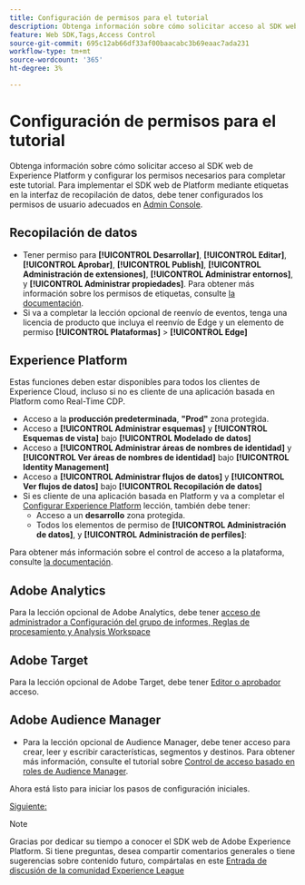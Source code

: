```yaml
---
title: Configuración de permisos para el tutorial
description: Obtenga información sobre cómo solicitar acceso al SDK web de Experience Platform y configurar los permisos necesarios para completar el tutorial Implementar Adobe Experience Cloud con SDK web.
feature: Web SDK,Tags,Access Control
source-git-commit: 695c12ab66df33af00baacabc3b69eaac7ada231
workflow-type: tm+mt
source-wordcount: '365'
ht-degree: 3%

---
```


# Configuración de permisos para el tutorial

Obtenga información sobre cómo solicitar acceso al SDK web de Experience Platform y configurar los permisos necesarios para completar este tutorial. Para implementar el SDK web de Platform mediante etiquetas en la interfaz de recopilación de datos, debe tener configurados los permisos de usuario adecuados en [Admin Console](https://adminconsole.adobe.com).

## Recopilación de datos

* Tener permiso para **[!UICONTROL Desarrollar]**, **[!UICONTROL Editar]**, **[!UICONTROL Aprobar]**, **[!UICONTROL Publish]**, **[!UICONTROL Administración de extensiones]**, **[!UICONTROL Administrar entornos]**, y **[!UICONTROL Administrar propiedades]**. Para obtener más información sobre los permisos de etiquetas, consulte [la documentación](https://experienceleague.adobe.com/docs/experience-platform/tags/admin/user-permissions.html).
* Si va a completar la lección opcional de reenvío de eventos, tenga una licencia de producto que incluya el reenvío de Edge y un elemento de permiso **[!UICONTROL Plataformas]** > **[!UICONTROL Edge]**

## Experience Platform

Estas funciones deben estar disponibles para todos los clientes de Experience Cloud, incluso si no es cliente de una aplicación basada en Platform como Real-Time CDP.

* Acceso a la **producción predeterminada**, **&quot;Prod&quot;** zona protegida.
* Acceso a **[!UICONTROL Administrar esquemas]** y **[!UICONTROL Esquemas de vista]** bajo **[!UICONTROL Modelado de datos]**
* Acceso a **[!UICONTROL Administrar áreas de nombres de identidad]** y **[!UICONTROL Ver áreas de nombres de identidad]** bajo **[!UICONTROL Identity Management]**
* Acceso a **[!UICONTROL Administrar flujos de datos]** y **[!UICONTROL Ver flujos de datos]** bajo **[!UICONTROL Recopilación de datos]**
* Si es cliente de una aplicación basada en Platform y va a completar el [Configurar Experience Platform](setup-experience-platform.md) lección, también debe tener:
   * Acceso a un **desarrollo** zona protegida.
   * Todos los elementos de permiso de **[!UICONTROL Administración de datos]**, y **[!UICONTROL Administración de perfiles]**:


Para obtener más información sobre el control de acceso a la plataforma, consulte [la documentación](https://experienceleague.adobe.com/docs/experience-platform/access-control/home.html?lang=es).

## Adobe Analytics

Para la lección opcional de Adobe Analytics, debe tener [acceso de administrador a Configuración del grupo de informes, Reglas de procesamiento y Analysis Workspace](https://experienceleague.adobe.com/docs/analytics/admin/admin-console/home.html?lang=es)

## Adobe Target

Para la lección opcional de Adobe Target, debe tener [Editor o aprobador](https://experienceleague.adobe.com/docs/target/using/administer/manage-users/enterprise/properties-overview.html#section_8C425E43E5DD4111BBFC734A2B7ABC80) acceso.

## Adobe Audience Manager

* Para la lección opcional de Audience Manager, debe tener acceso para crear, leer y escribir características, segmentos y destinos. Para obtener más información, consulte el tutorial sobre [Control de acceso basado en roles de Audience Manager](https://experienceleague.adobe.com/docs/audience-manager-learn/tutorials/setup-and-admin/user-management/setting-permissions-with-role-based-access-control.html?lang=en).

Ahora está listo para iniciar los pasos de configuración iniciales.

[Siguiente: ](configure-schemas.md)

>[!NOTE]
>
>Gracias por dedicar su tiempo a conocer el SDK web de Adobe Experience Platform. Si tiene preguntas, desea compartir comentarios generales o tiene sugerencias sobre contenido futuro, compártalas en este [Entrada de discusión de la comunidad Experience League](https://experienceleaguecommunities.adobe.com/t5/adobe-experience-platform-launch/tutorial-discussion-implement-adobe-experience-cloud-with-web/td-p/444996)
